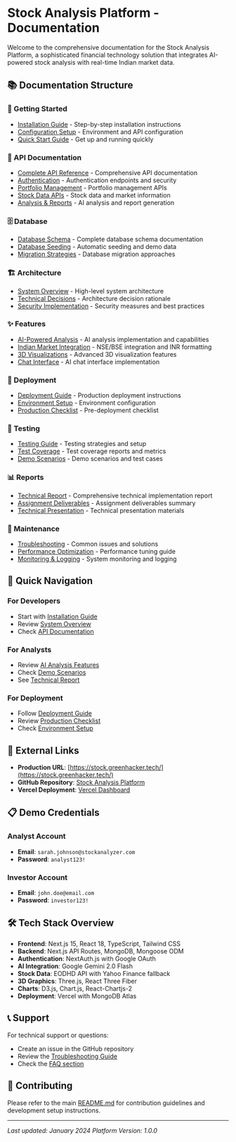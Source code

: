 # Stock Analysis Platform - Documentation

Welcome to the comprehensive documentation for the Stock Analysis Platform, a sophisticated financial technology solution that integrates AI-powered stock analysis with real-time Indian market data.

## 📚 Documentation Structure

### 🚀 Getting Started
- [Installation Guide](getting-started/installation.md) - Step-by-step installation instructions
- [Configuration Setup](getting-started/configuration.md) - Environment and API configuration
- [Quick Start Guide](getting-started/quick-start.md) - Get up and running quickly

### 🔌 API Documentation
- [Complete API Reference](api/api-documentation.md) - Comprehensive API documentation
- [Authentication](api/authentication.md) - Authentication endpoints and security
- [Portfolio Management](api/portfolios.md) - Portfolio management APIs
- [Stock Data APIs](api/stocks.md) - Stock data and market information
- [Analysis & Reports](api/analysis.md) - AI analysis and report generation

### 🗄️ Database
- [Database Schema](database/database-schema.md) - Complete database schema documentation
- [Database Seeding](database/seeding.md) - Automatic seeding and demo data
- [Migration Strategies](database/migrations.md) - Database migration approaches

### 🏗️ Architecture
- [System Overview](architecture/system-overview.md) - High-level system architecture
- [Technical Decisions](architecture/technical-decisions.md) - Architecture decision rationale
- [Security Implementation](architecture/security.md) - Security measures and best practices

### ✨ Features
- [AI-Powered Analysis](features/ai-analysis.md) - AI analysis implementation and capabilities
- [Indian Market Integration](features/indian-market.md) - NSE/BSE integration and INR formatting
- [3D Visualizations](features/3d-visualizations.md) - Advanced 3D visualization features
- [Chat Interface](features/chat-interface.md) - AI chat interface implementation

### 🚀 Deployment
- [Deployment Guide](deployment/deployment-guide.md) - Production deployment instructions
- [Environment Setup](deployment/environment-setup.md) - Environment configuration
- [Production Checklist](deployment/production-checklist.md) - Pre-deployment checklist

### 🧪 Testing
- [Testing Guide](testing/testing-guide.md) - Testing strategies and setup
- [Test Coverage](testing/test-coverage.md) - Test coverage reports and metrics
- [Demo Scenarios](testing/demo-scenarios.md) - Demo scenarios and test cases

### 📊 Reports
- [Technical Report](reports/technical-report.md) - Comprehensive technical implementation report
- [Assignment Deliverables](reports/assignment-deliverables.md) - Assignment deliverables summary
- [Technical Presentation](reports/presentation.md) - Technical presentation materials

### 🔧 Maintenance
- [Troubleshooting](maintenance/troubleshooting.md) - Common issues and solutions
- [Performance Optimization](maintenance/performance-optimization.md) - Performance tuning guide
- [Monitoring & Logging](maintenance/monitoring.md) - System monitoring and logging

## 🎯 Quick Navigation

### For Developers
- Start with [Installation Guide](getting-started/installation.md)
- Review [System Overview](architecture/system-overview.md)
- Check [API Documentation](api/api-documentation.md)

### For Analysts
- Review [AI Analysis Features](features/ai-analysis.md)
- Check [Demo Scenarios](testing/demo-scenarios.md)
- See [Technical Report](reports/technical-report.md)

### For Deployment
- Follow [Deployment Guide](deployment/deployment-guide.md)
- Review [Production Checklist](deployment/production-checklist.md)
- Check [Environment Setup](deployment/environment-setup.md)

## 🔗 External Links

- **Production URL**: [https://stock.greenhacker.tech/](https://stock.greenhacker.tech/)
- **GitHub Repository**: [Stock Analysis Platform](https://github.com/greenhacker420/stock-analysis-platform)
- **Vercel Deployment**: [Vercel Dashboard](https://vercel.com/greenhacker420s-projects/stock-analysis-platform)

## 📋 Demo Credentials

### Analyst Account
- **Email**: `sarah.johnson@stockanalyzer.com`
- **Password**: `analyst123!`

### Investor Account
- **Email**: `john.doe@email.com`
- **Password**: `investor123!`

## 🛠️ Tech Stack Overview

- **Frontend**: Next.js 15, React 18, TypeScript, Tailwind CSS
- **Backend**: Next.js API Routes, MongoDB, Mongoose ODM
- **Authentication**: NextAuth.js with Google OAuth
- **AI Integration**: Google Gemini 2.0 Flash
- **Stock Data**: EODHD API with Yahoo Finance fallback
- **3D Graphics**: Three.js, React Three Fiber
- **Charts**: D3.js, Chart.js, React-Chartjs-2
- **Deployment**: Vercel with MongoDB Atlas

## 📞 Support

For technical support or questions:
- Create an issue in the GitHub repository
- Review the [Troubleshooting Guide](maintenance/troubleshooting.md)
- Check the [FAQ section](maintenance/troubleshooting.md#frequently-asked-questions)

## 📝 Contributing

Please refer to the main [README.md](../README.md) for contribution guidelines and development setup instructions.

---

*Last updated: January 2024*
*Platform Version: 1.0.0*

